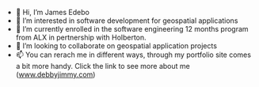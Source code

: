 - 👋 Hi, I’m James Edebo
- 👀 I’m interested in software development for geospatial applications
- 🌱 I’m currently enrolled in the software engineering 12 months program from ALX in pertnership with Holberton.
- 💞️ I’m looking to collaborate on geospatial application projects
- 📫 You can rerach me in different ways, through my portfolio site comes a bit more handy. Click the link to see more about me (www.debbyjimmy.com)

<!---
debbyjimmy/debbyjimmy is a ✨ special ✨ repository because its `README.md` (this file) appears on your GitHub profile.
You can click the Preview link to take a look at your changes.
--->
